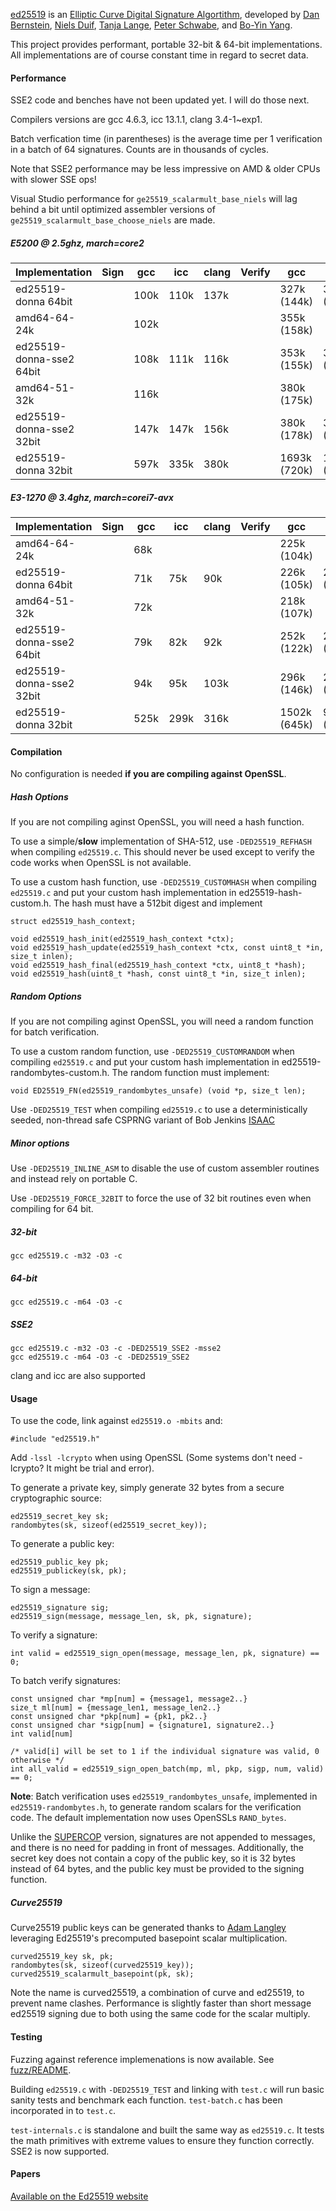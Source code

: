 [ed25519](http://ed25519.cr.yp.to/) is an 
[Elliptic Curve Digital Signature Algortithm](http://en.wikipedia.org/wiki/Elliptic_Curve_DSA), 
developed by [Dan Bernstein](http://cr.yp.to/djb.html), 
[Niels Duif](http://www.nielsduif.nl/), 
[Tanja Lange](http://hyperelliptic.org/tanja), 
[Peter Schwabe](http://www.cryptojedi.org/users/peter/), 
and [Bo-Yin Yang](http://www.iis.sinica.edu.tw/pages/byyang/).

This project provides performant, portable 32-bit & 64-bit implementations. All implementations are 
of course constant time in regard to secret data.

#### Performance

SSE2 code and benches have not been updated yet. I will do those next.

Compilers versions are gcc 4.6.3, icc 13.1.1, clang 3.4-1~exp1.

Batch verfication time (in parentheses) is the average time per 1 verification in a batch of 64 signatures. Counts are in thousands of cycles.

Note that SSE2 performance may be less impressive on AMD & older CPUs with slower SSE ops!

Visual Studio performance for `ge25519_scalarmult_base_niels` will lag behind a bit until optimized assembler versions of `ge25519_scalarmult_base_choose_niels`
are made.

##### E5200 @ 2.5ghz, march=core2

<table>
<thead><tr><th>Implementation</th><th>Sign</th><th>gcc</th><th>icc</th><th>clang</th><th>Verify</th><th>gcc</th><th>icc</th><th>clang</th></tr></thead>
<tbody>
<tr><td>ed25519-donna 64bit     </td><td></td><td>100k</td><td>110k</td><td>137k</td><td></td><td>327k (144k) </td><td>342k (163k) </td><td>422k (194k) </td></tr>
<tr><td>amd64-64-24k            </td><td></td><td>102k</td><td>    </td><td>    </td><td></td><td>355k (158k) </td><td>            </td><td>            </td></tr>
<tr><td>ed25519-donna-sse2 64bit</td><td></td><td>108k</td><td>111k</td><td>116k</td><td></td><td>353k (155k) </td><td>345k (154k) </td><td>360k (161k) </td></tr>
<tr><td>amd64-51-32k            </td><td></td><td>116k</td><td>    </td><td>    </td><td></td><td>380k (175k) </td><td>            </td><td>            </td></tr>
<tr><td>ed25519-donna-sse2 32bit</td><td></td><td>147k</td><td>147k</td><td>156k</td><td></td><td>380k (178k) </td><td>381k (173k) </td><td>430k (192k) </td></tr>
<tr><td>ed25519-donna 32bit     </td><td></td><td>597k</td><td>335k</td><td>380k</td><td></td><td>1693k (720k)</td><td>1052k (453k)</td><td>1141k (493k)</td></tr>
</tbody>
</table>

##### E3-1270 @ 3.4ghz, march=corei7-avx

<table>
<thead><tr><th>Implementation</th><th>Sign</th><th>gcc</th><th>icc</th><th>clang</th><th>Verify</th><th>gcc</th><th>icc</th><th>clang</th></tr></thead>
<tbody>
<tr><td>amd64-64-24k            </td><td></td><td> 68k</td><td>    </td><td>    </td><td></td><td>225k (104k) </td><td>            </td><td>            </td></tr>
<tr><td>ed25519-donna 64bit     </td><td></td><td> 71k</td><td> 75k</td><td> 90k</td><td></td><td>226k (105k) </td><td>226k (112k) </td><td>277k (125k) </td></tr>
<tr><td>amd64-51-32k            </td><td></td><td> 72k</td><td>    </td><td>    </td><td></td><td>218k (107k) </td><td>            </td><td>            </td></tr>
<tr><td>ed25519-donna-sse2 64bit</td><td></td><td> 79k</td><td> 82k</td><td> 92k</td><td></td><td>252k (122k) </td><td>259k (124k) </td><td>282k (131k) </td></tr>
<tr><td>ed25519-donna-sse2 32bit</td><td></td><td> 94k</td><td> 95k</td><td>103k</td><td></td><td>296k (146k) </td><td>294k (137k) </td><td>306k (147k) </td></tr>
<tr><td>ed25519-donna 32bit     </td><td></td><td>525k</td><td>299k</td><td>316k</td><td></td><td>1502k (645k)</td><td>959k (418k) </td><td>954k (416k) </td></tr>
</tbody>
</table>

#### Compilation

No configuration is needed **if you are compiling against OpenSSL**. 

##### Hash Options

If you are not compiling aginst OpenSSL, you will need a hash function.

To use a simple/**slow** implementation of SHA-512, use `-DED25519_REFHASH` when compiling `ed25519.c`. 
This should never be used except to verify the code works when OpenSSL is not available.

To use a custom hash function, use `-DED25519_CUSTOMHASH` when compiling `ed25519.c` and put your 
custom hash implementation in ed25519-hash-custom.h. The hash must have a 512bit digest and implement

	struct ed25519_hash_context;

	void ed25519_hash_init(ed25519_hash_context *ctx);
	void ed25519_hash_update(ed25519_hash_context *ctx, const uint8_t *in, size_t inlen);
	void ed25519_hash_final(ed25519_hash_context *ctx, uint8_t *hash);
	void ed25519_hash(uint8_t *hash, const uint8_t *in, size_t inlen);

##### Random Options

If you are not compiling aginst OpenSSL, you will need a random function for batch verification.

To use a custom random function, use `-DED25519_CUSTOMRANDOM` when compiling `ed25519.c` and put your 
custom hash implementation in ed25519-randombytes-custom.h. The random function must implement:

	void ED25519_FN(ed25519_randombytes_unsafe) (void *p, size_t len);

Use `-DED25519_TEST` when compiling `ed25519.c` to use a deterministically seeded, non-thread safe CSPRNG 
variant of Bob Jenkins [ISAAC](http://en.wikipedia.org/wiki/ISAAC_%28cipher%29)

##### Minor options

Use `-DED25519_INLINE_ASM` to disable the use of custom assembler routines and instead rely on portable C.

Use `-DED25519_FORCE_32BIT` to force the use of 32 bit routines even when compiling for 64 bit.

##### 32-bit

	gcc ed25519.c -m32 -O3 -c

##### 64-bit

	gcc ed25519.c -m64 -O3 -c

##### SSE2

	gcc ed25519.c -m32 -O3 -c -DED25519_SSE2 -msse2
	gcc ed25519.c -m64 -O3 -c -DED25519_SSE2

clang and icc are also supported


#### Usage

To use the code, link against `ed25519.o -mbits` and:

	#include "ed25519.h"

Add `-lssl -lcrypto` when using OpenSSL (Some systems don't need -lcrypto? It might be trial and error).

To generate a private key, simply generate 32 bytes from a secure
cryptographic source:

	ed25519_secret_key sk;
	randombytes(sk, sizeof(ed25519_secret_key));

To generate a public key:

	ed25519_public_key pk;
	ed25519_publickey(sk, pk);

To sign a message:

	ed25519_signature sig;
	ed25519_sign(message, message_len, sk, pk, signature);

To verify a signature:

	int valid = ed25519_sign_open(message, message_len, pk, signature) == 0;

To batch verify signatures:

	const unsigned char *mp[num] = {message1, message2..}
	size_t ml[num] = {message_len1, message_len2..}
	const unsigned char *pkp[num] = {pk1, pk2..}
	const unsigned char *sigp[num] = {signature1, signature2..}
	int valid[num]

	/* valid[i] will be set to 1 if the individual signature was valid, 0 otherwise */
	int all_valid = ed25519_sign_open_batch(mp, ml, pkp, sigp, num, valid) == 0;

**Note**: Batch verification uses `ed25519_randombytes_unsafe`, implemented in 
`ed25519-randombytes.h`, to generate random scalars for the verification code. 
The default implementation now uses OpenSSLs `RAND_bytes`.

Unlike the [SUPERCOP](http://bench.cr.yp.to/supercop.html) version, signatures are
not appended to messages, and there is no need for padding in front of messages. 
Additionally, the secret key does not contain a copy of the public key, so it is 
32 bytes instead of 64 bytes, and the public key must be provided to the signing
function.

##### Curve25519

Curve25519 public keys can be generated thanks to 
[Adam Langley](http://www.imperialviolet.org/2013/05/10/fastercurve25519.html) 
leveraging Ed25519's precomputed basepoint scalar multiplication.

	curved25519_key sk, pk;
	randombytes(sk, sizeof(curved25519_key));
	curved25519_scalarmult_basepoint(pk, sk);

Note the name is curved25519, a combination of curve and ed25519, to prevent 
name clashes. Performance is slightly faster than short message ed25519
signing due to both using the same code for the scalar multiply.

#### Testing

Fuzzing against reference implemenations is now available. See [fuzz/README](fuzz/README.md).

Building `ed25519.c` with `-DED25519_TEST` and linking with `test.c` will run basic sanity tests
and benchmark each function. `test-batch.c` has been incorporated in to `test.c`.

`test-internals.c` is standalone and built the same way as `ed25519.c`. It tests the math primitives
with extreme values to ensure they function correctly. SSE2 is now supported.

#### Papers

[Available on the Ed25519 website](http://ed25519.cr.yp.to/papers.html)